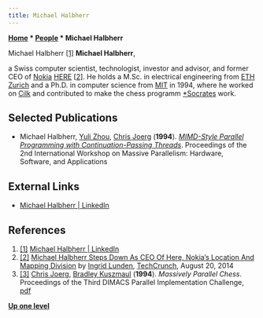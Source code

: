 ```yaml
---
title: Michael Halbherr
---
```

**[Home](Home "Home") \* [People](People "People") \* Michael Halbherr**



 [](https://www.linkedin.com/in/michael-halbherr-40b89520/) Michael Halbherr <a id="cite-note-1" href="#cite-ref-1">[1]</a> 
**Michael Halbherr**,  

a Swiss computer scientist, technologist, investor and advisor, and former CEO of [Nokia](http://en.wikipedia.org/wiki/Nokia) [HERE](https://en.wikipedia.org/wiki/Here_%28Nokia%29) <a id="cite-note-2" href="#cite-ref-2">[2]</a>. He holds a M.Sc. in electrical engineering from [ETH Zurich](ETH_Zurich "ETH Zurich") and a Ph.D. in computer science from [MIT](Massachusetts_Institute_of_Technology "Massachusetts Institute of Technology") in 1994, where he worked on [Cilk](Cilk "Cilk") and contributed to make the chess programm [\*Socrates](Star_Socrates "Star Socrates") work. 



## Selected Publications


* Michael Halbherr, [Yuli Zhou](Yuli_Zhou "Yuli Zhou"), [Chris Joerg](Chris_Joerg "Chris Joerg") (**1994**). *[MIMD-Style Parallel Programming with Continuation-Passing Threads](http://citeseerx.ist.psu.edu/viewdoc/summary?doi=10.1.1.16.9812)*. Proceedings of the 2nd International Workshop on Massive Parallelism: Hardware, Software, and Applications


## External Links


* [Michael Halbherr | LinkedIn](https://www.linkedin.com/in/michael-halbherr-40b89520/)


## References


1. <a id="cite-ref-1" href="#cite-note-1">[1]</a> [Michael Halbherr | LinkedIn](https://www.linkedin.com/in/michael-halbherr-40b89520/)
2. <a id="cite-ref-2" href="#cite-note-2">[2]</a> [Michael Halbherr Steps Down As CEO Of Here, Nokia’s Location And Mapping Division](https://techcrunch.com/2014/08/19/michael-halbherr-steps-down-as-ceo-of-here-nokias-location-and-mapping-division/?guccounter=1) by [Ingrid Lunden](https://techcrunch.com/author/ingrid-lunden/), [TechCrunch](https://en.wikipedia.org/wiki/TechCrunch), August 20, 2014
3. <a id="cite-ref-3" href="#cite-note-3">[3]</a> [Chris Joerg](Chris_Joerg "Chris Joerg"), [Bradley Kuszmaul](Bradley_Kuszmaul "Bradley Kuszmaul") (**1994**). *Massively Parallel Chess*. Proceedings of the Third DIMACS Parallel Implementation Challenge, [pdf](http://supertech.csail.mit.edu/papers/dimacs94.pdf)

**[Up one level](People "People")**







 
